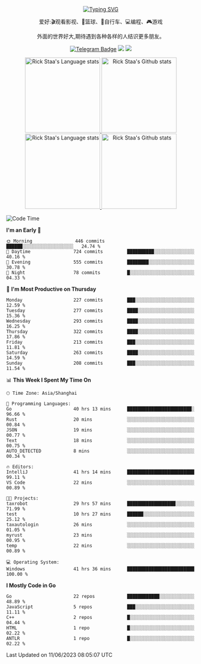 <div align="center"> 

[![Typing SVG](https://readme-typing-svg.herokuapp.com?size=25&duration=2500&color=eeeeee&vCenter=true&width=200&height=40&lines=Hi+there+%F0%9F%91%8B%F0%9F%8F%BB;I'm+DanBai)](https://git.io/typing-svg)

爱好:🎬观看影视、🏀篮球、🚴自行车、💻编程、🎮游戏

外面的世界好大,期待遇到各种各样的人结识更多朋友。

[![Telegram Badge](https://img.shields.io/badge/-Telegram-blue?style=flat&logo=Telegram&logoColor=white)](https://t.me/danbai9420) 
[![](https://img.shields.io/badge/-Blog-brightgreen?style=flat&logo=Blogger&logoColor=white)](https://p00q.cn)
[![](https://img.shields.io/badge/-Email-red?style=flat&logo=Mail.Ru&logoColor=white)](mailto:danbai@88.com)
</div>

<!-- Light Mode -->
<div align="center"> 
<a href="https://github.com/anuraghazra/github-readme-stats#gh-light-mode-only">
<img height=200 src="https://github-readme-stats-git-master-rstaa-rickstaa.vercel.app/api/top-langs/?username=danbai225&layout=compact&langs_count=10&hide_border=1&role=OWNER,COLLABORATOR#gh-light-mode-only" alt="Rick Staa's Language stats" />
</a>
<a href="https://github.com/anuraghazra/github-readme-stats#gh-light-mode-only">
<img height=200 src="https://github-readme-stats-git-master-rstaa-rickstaa.vercel.app/api?username=danbai225&show_icons=true&count_private=true&line_height=28&hide_border=1&include_all_commits=true&card_width=450&role=OWNER,COLLABORATOR&exclude_repo=github-readme-stats#gh-light-mode-only" alt="Rick Staa's Github stats" />
</a>
</div>

<!-- Dark Mode -->
<div align="center"> 
<a href="https://github.com/anuraghazra/github-readme-stats#gh-dark-mode-only">
<img height=200 src="https://github-readme-stats-git-master-rstaa-rickstaa.vercel.app/api/top-langs/?username=danbai225&layout=compact&langs_count=10&hide_border=1&role=OWNER,COLLABORATOR&theme=github_dark#gh-dark-mode-only" alt="Rick Staa's Language stats" />
</a>
<a href="https://github.com/anuraghazra/github-readme-stats#gh-dark-mode-only">
<img height=200 src="https://github-readme-stats-git-master-rstaa-rickstaa.vercel.app/api?username=danbai225&show_icons=true&count_private=true&line_height=28&hide_border=1&include_all_commits=true&card_width=450&role=OWNER,COLLABORATOR&exclude_repo=github-readme-stats&theme=github_dark#gh-dark-mode-only" alt="Rick Staa's Github stats" />
</a>
</div>

<!--START_SECTION:waka-->
![Code Time](http://img.shields.io/badge/Code%20Time-422%20hrs%2025%20mins-blue)

**I'm an Early 🐤** 

```text
🌞 Morning                446 commits         ██████░░░░░░░░░░░░░░░░░░░   24.74 % 
🌆 Daytime                724 commits         ██████████░░░░░░░░░░░░░░░   40.16 % 
🌃 Evening                555 commits         ████████░░░░░░░░░░░░░░░░░   30.78 % 
🌙 Night                  78 commits          █░░░░░░░░░░░░░░░░░░░░░░░░   04.33 % 
```
📅 **I'm Most Productive on Thursday** 

```text
Monday                   227 commits         ███░░░░░░░░░░░░░░░░░░░░░░   12.59 % 
Tuesday                  277 commits         ████░░░░░░░░░░░░░░░░░░░░░   15.36 % 
Wednesday                293 commits         ████░░░░░░░░░░░░░░░░░░░░░   16.25 % 
Thursday                 322 commits         ████░░░░░░░░░░░░░░░░░░░░░   17.86 % 
Friday                   213 commits         ███░░░░░░░░░░░░░░░░░░░░░░   11.81 % 
Saturday                 263 commits         ████░░░░░░░░░░░░░░░░░░░░░   14.59 % 
Sunday                   208 commits         ███░░░░░░░░░░░░░░░░░░░░░░   11.54 % 
```


📊 **This Week I Spent My Time On** 

```text
🕑︎ Time Zone: Asia/Shanghai

💬 Programming Languages: 
Go                       40 hrs 13 mins      ████████████████████████░   96.66 % 
Rust                     20 mins             ░░░░░░░░░░░░░░░░░░░░░░░░░   00.84 % 
JSON                     19 mins             ░░░░░░░░░░░░░░░░░░░░░░░░░   00.77 % 
Text                     18 mins             ░░░░░░░░░░░░░░░░░░░░░░░░░   00.75 % 
AUTO_DETECTED            8 mins              ░░░░░░░░░░░░░░░░░░░░░░░░░   00.34 % 

🔥 Editors: 
IntelliJ                 41 hrs 14 mins      █████████████████████████   99.11 % 
VS Code                  22 mins             ░░░░░░░░░░░░░░░░░░░░░░░░░   00.89 % 

🐱‍💻 Projects: 
taxrobot                 29 hrs 57 mins      ██████████████████░░░░░░░   71.99 % 
test                     10 hrs 27 mins      ██████░░░░░░░░░░░░░░░░░░░   25.12 % 
taxautologin             26 mins             ░░░░░░░░░░░░░░░░░░░░░░░░░   01.05 % 
myrust                   23 mins             ░░░░░░░░░░░░░░░░░░░░░░░░░   00.95 % 
temp                     22 mins             ░░░░░░░░░░░░░░░░░░░░░░░░░   00.89 % 

💻 Operating System: 
Windows                  41 hrs 36 mins      █████████████████████████   100.00 % 
```

**I Mostly Code in Go** 

```text
Go                       22 repos            ████████████░░░░░░░░░░░░░   48.89 % 
JavaScript               5 repos             ███░░░░░░░░░░░░░░░░░░░░░░   11.11 % 
C++                      2 repos             █░░░░░░░░░░░░░░░░░░░░░░░░   04.44 % 
HTML                     1 repo              █░░░░░░░░░░░░░░░░░░░░░░░░   02.22 % 
ANTLR                    1 repo              █░░░░░░░░░░░░░░░░░░░░░░░░   02.22 % 
```




 Last Updated on 11/06/2023 08:05:07 UTC
<!--END_SECTION:waka-->
